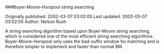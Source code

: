 ###Boyer-Moore-Horspool string searching

Originally published: 2002-03-07 03:02:05
Last updated: 2002-03-07 03:02:05
Author: Nelson Rush

A string searching algorithm based upon Boyer-Moore string searching, which is considered one of the most efficient string searching algorithms. Boyer-Moore-Horspool only uses the bad-suffix window for matching and is therefore simpler to implement and faster than normal BM.